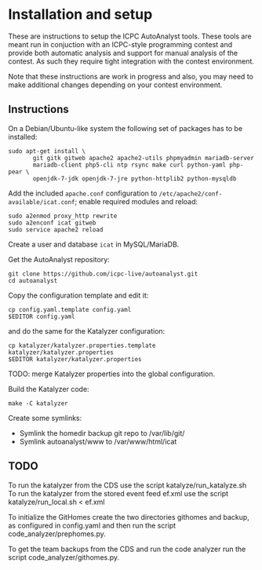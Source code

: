 # Installation and setup

These are instructions to setup the ICPC AutoAnalyst tools. These
tools are meant run in conjuction with an ICPC-style programming
contest and provide both automatic analysis and support for manual
analysis of the contest. As such they require tight integration with
the contest environment.

Note that these instructions are work in progress and also, you may
need to make additional changes depending on your contest environment.

## Instructions

On a Debian/Ubuntu-like system the following set of packages has to be
installed:
```
sudo apt-get install \
       git gitk gitweb apache2 apache2-utils phpmyadmin mariadb-server
       mariadb-client php5-cli ntp rsync make curl python-yaml php-pear \
       openjdk-7-jdk openjdk-7-jre python-httplib2 python-mysqldb
```

Add the included `apache.conf` configuration to `/etc/apache2/conf-available/icat.conf`;
enable required modules and reload:
```
sudo a2enmod proxy_http rewrite
sudo a2enconf icat gitweb
sudo service apache2 reload
```

Create a user and database `icat` in MySQL/MariaDB.

Get the AutoAnalyst repository:
```
git clone https://github.com/icpc-live/autoanalyst.git
cd autoanalyst
```

Copy the configuration template and edit it:
```
cp config.yaml.template config.yaml
$EDITOR config.yaml
```
and do the same for the Katalyzer configuration:
```
cp katalyzer/katalyzer.properties.template katalyzer/katalyzer.properties
$EDITOR katalyzer/katalyzer.properties
```
TODO: merge Katalyzer properties into the global configuration.

Build the Katalyzer code:
```
make -C katalyzer
```

Create some symlinks:
- Symlink the homedir backup git repo to /var/lib/git/
- Symlink autoanalyst/www to /var/www/html/icat


## TODO

To run the katalyzer from the CDS use the script katalyze/run_katalyze.sh
To run the katalyzer from the stored event feed ef.xml use the script katalyze/run_local.sh < ef.xml


To initialize the GitHomes create the two directories githomes and backup, as configured in config.yaml and then run the script code_analyzer/prephomes.py.

To get the team backups from the CDS and run the code analyzer run the script code_analyzer/githomes.py.
